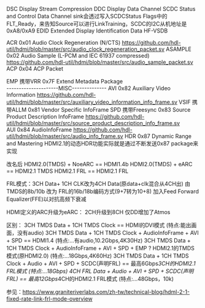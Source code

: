 DSC                 Display Stream Compression
DDC                 Display Data Channel
SCDC                Status and Control Data Channel                         sink会透过写入SCDCStatus Flags中的FLT_Ready，来告知Source可以进行LinkTraining，SCDC的I2C从机地址是0xA8/0xA9
EDID                Extended Display Identification Data
HF-VSDB


ACR                 0x01     Audio Clock Regeneration (N/CTS)               https://github.com/hdl-util/hdmi/blob/master/src/audio_clock_regeneration_packet.sv
ASAMPLE             0x02     Audio Sample (L-PCM and IEC 61937 compressed)  https://github.com/hdl-util/hdmi/blob/master/src/audio_sample_packet.sv
ACP                 0x04     ACP Packet

EMP  携带VRR        0x7F     Extend Metadata Package                        
---------------------MISC--------------
AVI                 0x82     Auxiliary Video Information                    https://github.com/hdl-util/hdmi/blob/master/src/auxiliary_video_information_info_frame.sv
VSIF 携带ALLM       0x81     Vendor Specific InfoFrame
SPD  携带Freesync   0x83     Source Product Description InfoFrame           https://github.com/hdl-util/hdmi/blob/master/src/source_product_description_info_frame.sv  
AUI                 0x84     AudioInfoFrame                                 https://github.com/hdl-util/hdmi/blob/master/src/audio_info_frame.sv
HDR                 0x87     Dynamic Range and Mastering                    HDMI2.1的动态HDR功能实际就是通过不断发送0x87 package来实现

改名后
HDMI2.0(TMDS) + NoeARC  == HDMI1.4b
HDMI2.0(TMDS) + eARC    == HDMI2.1 TMDS
HDMI2.1 FRL             == HDMI2.1 FRL


FRL模式：3CH Data+ 1CH CLK改为4CH Data(原data+clk混合从4CH出) 
        由TMDS的8b/10b 改为 FRL的16b/18b编码方式(9+7转为10+8)
        加入Feed Forward Equalizer(FFE)以对抗高频下衰减

HDMI定义的ARC升级为eARC：
        2CH升级到8CH
        仅DD增加了Atmos

区别：
    3CH TMDS Data + 1CH TMDS Clock == HDMI的DVI模式                                                       (特点:能出画面，没有audio)
    3CH TMDS Data + 1CH TMDS Clock + AudioInfoFrame + AVI + SPD == HDMI1.4                               (特点:...有audio,10.2Gbps,4K30Hz)
    3CH TMDS Data + 1CH TMDS Clock + AudioInfoFrame + AVI + SPD + EMP ? HDMI2.1的TMDS模式(原HDMI2.0)      (特点:...18Gbps,4K60Hz)
    3CH TMDS Data + 1CH TMDS Clock + Audio + AVI + SPD + SCDC(声明FRL) ==  最高6Gbps*3CH的HDMI2.1 FRL模式 (特点:...18Gbps)
    4CH FRL Data + Audio + AVI + SPD + SCDC(声明FRL) == 最高12Gbps*4CH的HDMI2.1 FRL模式                   (特点:...48Gbps，10k)


参见：https://www.graniteriverlabs.com/zh-tw/technical-blog/hdml-2-1-fixed-rate-link-frl-mode-overview